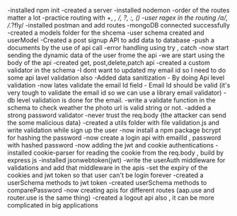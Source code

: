 -installed npm init
-created a server
-installed nodemon
-order of the routes matter a lot
-practice routing with +, *, /, ?, :, ()
-user ragex in the routing /a/, /.*?fly/
-installed postman and add routes 
-mongoDB connected successfully
-created a models folder for the shcema
-user schema created and userModel
-Created a post signup API to add data to database
-push a documents by the use of api call
-error handling using try , catch
-now start sending the dynamic data of the user frome the api
-we are start using the body of the api
-created get, post,delete,patch api 
-created a custom validator in the schema
-I dont want to updated my email id so I need to do some api lavel validation also
-Added data sanitization - By doing Api level validation 
-now lates validate the email Id field - Email Id should be valid (it's very tough to validate the email id so we can use a library email validator)
-db level validation is done for the email.
-write a validate function in the schema to check weather the photo url is valid string or not.
-added a strong password validator
-never trust the req.body {the attacker can send the some malicious data}
-created a utils folder with file validation.js and write validation while sign up the user
-now install a npm package bcrypt for hashing the password
-now create a login api with emailId , password with hashed password
-now adding the jwt and cookie authentications
-installed cookie-parser for reading the cookie from the req.body , build by express js
-installed jsonwebtoken(jwt)
-write the userAuth middleware for validations and add that middleware in the apis
-set the expiry of the cookies and jwt token so that user can't be login forever
-created a userSchema methods to jwt token
-created userSchema methods to comparePassword
-now creating apis for different routes (aap.use and router.use  is the same thing)
-created a logout api also , it can be more complicated in big applications

